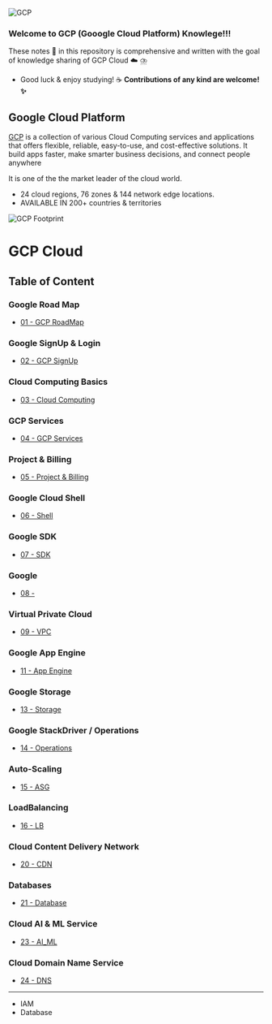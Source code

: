 ![GCP](https://www.gstatic.com/devrel-devsite/prod/vb1c70bbe2f68b543db3deb1075af42e62f8f21e5fc703b8398dc6b9860f1711f/cloud/images/cloud-logo.svg)

### Welcome to GCP (Gooogle Cloud Platform) Knowlege!!! 

These notes :memo: in this repository is comprehensive and written with the goal of knowledge sharing of GCP Cloud :cloud: ⛈️

- Good luck & enjoy studying! :coffee: **Contributions of any kind are welcome! :sparkles:**


## **Google Cloud Platform** 
[GCP](https://cloud.google.com/) is a collection of various Cloud Computing services and applications that offers flexible, reliable, easy-to-use, and cost-effective solutions. It build apps faster, make smarter business decisions, and connect people anywhere

It is one of the the market leader of the cloud world.
- 24 cloud regions, 76 zones & 144 network edge locations.
- AVAILABLE IN 200+ countries & territories

![GCP Footprint](https://lh3.googleusercontent.com/oL3F456sm3dLr_60gxpg6EVi-zH90CHR3JEn1WueNlLF4h3Ie9BJJ3KCCIu-fVoyh-TDYEvM8v3EsQ=e14-rw-lo-sc0xffffff-h600)

 
# GCP Cloud 

## **Table of Content**
  
### Google Road Map
  - [01 - GCP RoadMap](https://github.com/engineerbaz/Google-Cloud-GCP-Knowledge/blob/main/01%20Google%20Road%20Map.md)
### Google SignUp & Login
  - [02 - GCP SignUp](https://github.com/engineerbaz/Google-Cloud-GCP-Knowledge/blob/main/02%20SignUp%26Login.md)
### Cloud Computing Basics 
  - [03 - Cloud Computing](https://github.com/engineerbaz/AWS-Cloud-Knowledge/blob/master/01b%20Cloud_Computing_Basics.md) 

### GCP Services 
  - [04 - GCP Services]() 

### Project & Billing
  - [05 - Project & Billing](https://github.com/engineerbaz/Google-Cloud-GCP-Knowledge/blob/main/05%20Project%26Billing.md)
### Google Cloud Shell
  - [06 - Shell](https://github.com/engineerbaz/Google-Cloud-GCP-Knowledge/blob/main/06%20Google%20Cloud%20Shell.md)
### Google SDK 
  - [07 - SDK](https://github.com/engineerbaz/Google-Cloud-GCP-Knowledge/blob/main/07%20Google%20SDK.md)
### Google  
  - [08 - ]()
### Virtual Private Cloud 
  - [09 - VPC](https://github.com/engineerbaz/Google-Cloud-GCP-Knowledge/blob/main/09%20VirtualPrivateCloud.md) 

### Google App Engine 
  - [11 - App Engine](https://github.com/engineerbaz/Google-Cloud-GCP-Knowledge/blob/main/11%20AppEngine.md)

### Google Storage
  - [13 - Storage](https://github.com/engineerbaz/Google-Cloud-GCP-Knowledge/blob/main/13%20Storage.md)
### Google StackDriver / Operations
  - [14 - Operations](https://github.com/engineerbaz/Google-Cloud-GCP-Knowledge/blob/main/14%20Stack%20Driver.md)
### Auto-Scaling
  - [15 - ASG](https://github.com/engineerbaz/Google-Cloud-GCP-Knowledge/blob/main/15%20AutoScalling.md) 
### LoadBalancing
  - [16 - LB](https://github.com/engineerbaz/Google-Cloud-GCP-Knowledge/blob/main/LoadBalancing.md) 



### Cloud Content Delivery Network
  - [20 - CDN](https://github.com/engineerbaz/Google-Cloud-GCP-Knowledge/blob/main/20%20Cloud%20CDN.md) 
### Databases
  - [21 - Database](https://github.com/engineerbaz/Google-Cloud-GCP-Knowledge/blob/main/21%20Database.md) 


### Cloud AI & ML Service 
  - [23 - AI_ML](https://github.com/engineerbaz/Google-Cloud-GCP-Knowledge/blob/main/23%20AI_ML.md) 
### Cloud Domain Name Service 
  - [24 - DNS](https://github.com/engineerbaz/Google-Cloud-GCP-Knowledge/blob/main/24%20DNS.md) 



---
* IAM 
* Database